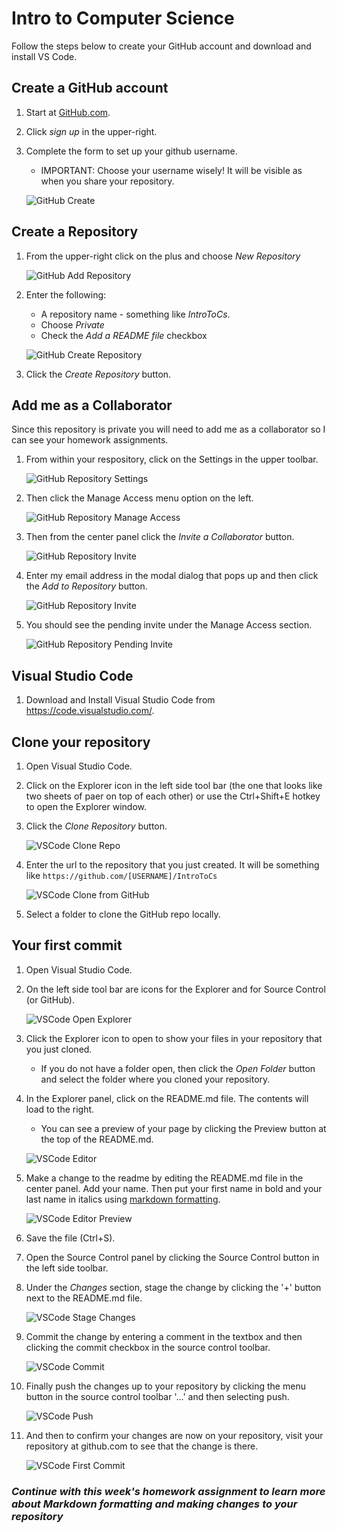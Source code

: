 # Intro to Computer Science

Follow the steps below to create your GitHub account and download and install VS Code.

## Create a GitHub account

1. Start at [GitHub.com](https://github.com/).
1. Click *sign up* in the upper-right.
1. Complete the form to set up your github username.
    * IMPORTANT: Choose your username wisely!  It will be visible as when you share your repository.

    ![GitHub Create](/images/github-create.png)



## Create a Repository

1. From the upper-right click on the plus and choose *New Repository*

    ![GitHub Add Repository](/images/github-new-repository.png)

1. Enter the following:
    * A repository name - something like *IntroToCs*.
    * Choose *Private*
    * Check the *Add a README file* checkbox

    ![GitHub Create Repository](/images/github-create-repository.png)

1. Click the *Create Repository* button.



## Add me as a Collaborator
Since this repository is private you will need to add me as a collaborator so I can see your homework assignments.
1. From within your respository, click on the Settings in the upper toolbar.

    ![GitHub Repository Settings](/images/github-settings.png)

1. Then click the Manage Access menu option on the left.

    ![GitHub Repository Manage Access](/images/github-manage-access.png)

1. Then from the center panel click the *Invite a Collaborator* button.

     ![GitHub Repository Invite](/images/github-invite-collaborator.png)

1. Enter my email address in the modal dialog that pops up and then click the *Add to Repository* button.

    ![GitHub Repository Invite](/images/github-send-invite.png)

1. You should see the pending invite under the Manage Access section.

    ![GitHub Repository Pending Invite](/images/github-pending-invite.png)


## Visual Studio Code

1. Download and Install Visual Studio Code from https://code.visualstudio.com/.


## Clone your repository
1. Open Visual Studio Code.
1. Click on the Explorer icon in the left side tool bar (the one that looks like two sheets of paer on top of each other) or use the Ctrl+Shift+E hotkey to open the Explorer window.
1. Click the *Clone Repository* button.

    ![VSCode Clone Repo](/images/vscode-clone-repo.png)

1. Enter the url to the repository that you just created.  It will be something like `https://github.com/[USERNAME]/IntroToCs`

    ![VSCode Clone from GitHub](/images/vscode-clone-from-github.png)

1. Select a folder to clone the GitHub repo locally.



## Your first commit

1. Open Visual Studio Code.
1. On the left side tool bar are icons for the Explorer and for Source Control (or GitHub).

    ![VSCode Open Explorer](/images/vscode-toolbar.png)

1. Click the Explorer icon to open to show your files in your repository that you just cloned.
    * If you do not have a folder open, then click the *Open Folder* button and select the folder where you cloned your repository.
1. In the Explorer panel, click on the README.md file.  The contents will load to the right.  
    * You can see a preview of your page by clicking the Preview button at the top of the README.md.

    ![VSCode Editor](/images/vscode-editor.png)

1. Make a change to the readme by editing the README.md file in the center panel.  Add your name.  Then put your first name in bold and your last name in italics using [markdown formatting](https://guides.github.com/features/mastering-markdown/).

   ![VSCode Editor Preview](/images/vscode-editor-preview.png)

1. Save the file (Ctrl+S).
1. Open the Source Control panel by clicking the Source Control button in the left side toolbar.
1. Under the *Changes* section, stage the change by clicking the '+' button next to the README.md file.

   ![VSCode Stage Changes](/images/vscode-stage-changes.png)

1. Commit the change by entering a comment in the textbox and then clicking the commit checkbox in the source control toolbar.

   ![VSCode Commit](/images/vscode-commit.png)


1. Finally push the changes up to your repository by clicking the menu button in the source control toolbar '...' and then selecting push. 

   ![VSCode Push](/images/vscode-push.png)


1. And then to confirm your changes are now on your repository, visit your repository at github.com to see that the change is there.

   ![VSCode First Commit](/images/vscode-my-first-commit.png)


### *Continue with this week's homework assignment to learn more about Markdown formatting and making changes to your repository*


